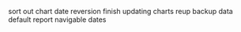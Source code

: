 sort out chart date reversion
finish updating charts
reup backup data
default report
navigable dates